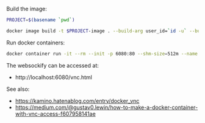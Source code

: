 Build the image:

```sh
PROJECT=$(basename `pwd`)
```

```sh
docker image build -t $PROJECT-image . --build-arg user_id=`id -u` --build-arg group_id=`id -g`
```

Run docker containers:

```sh
docker container run -it --rm --init -p 6080:80 --shm-size=512m --name $PROJECT-container $PROJECT-image /bin/start-vnc.sh
```

The websockify can be accessed at:

- http://localhost:6080/vnc.html

See also:
- https://kamino.hatenablog.com/entry/docker_vnc
- https://medium.com/@gustav0.lewin/how-to-make-a-docker-container-with-vnc-access-f607958141ae

